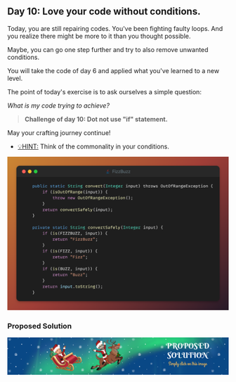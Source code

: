 ## Day 10: Love your code without conditions.

Today, you are still repairing codes. You've been fighting faulty loops.
And you realize there might be more to it than you thought possible.

Maybe, you can go one step further and try to also remove unwanted conditions.

You will take the code of day 6 and applied what you've learned to a new level.

The point of today's exercise is to ask ourselves a simple question:

_What is my code trying to achieve?_

>**Challenge of day 10: Dot not use "if" statement.**

May your crafting journey continue!

- <u>💡HINT:</u> Think of the commonality in your conditions.

![snippet of the day](snippet.png)

### Proposed Solution
[![Proposed Solution Guide](../../img/proposed-solution.png)](solution/step-by-step.md)